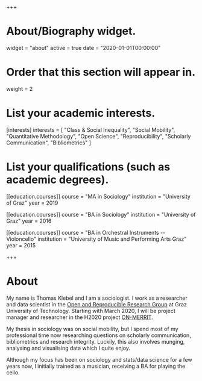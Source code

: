 +++
# About/Biography widget.
widget = "about"
active = true
date = "2020-01-01T00:00:00"

# Order that this section will appear in.
weight = 2

# List your academic interests.
[interests]
  interests = [
    "Class & Social Inequality",
    "Social Mobility",
    "Quantitative Methodology",
    "Open Science",
    "Reproducibility",
    "Scholarly Communication",
    "Bibliometrics"
  ]

# List your qualifications (such as academic degrees).
[[education.courses]]
  course = "MA in Sociology"
  institution = "University of Graz"
  year = 2019

[[education.courses]]
  course = "BA in Sociology"
  institution = "University of Graz"
  year = 2016

[[education.courses]]
  course = "BA in Orchestral Instruments -- Violoncello"
  institution = "University of Music and Performing Arts Graz"
  year = 2015
 
+++

# About

My name is Thomas Klebel and I am a sociologist. I work as a 
researcher and data scientist in the 
[Open and Reproducible Research Group](https://www.tugraz.at/institute/isds/research/groups/orrg/)
at Graz University of Technology. Starting with March 2020, I will be
project manager and researcher in the H2020 project 
[ON-MERRIT](https://on-merrit.eu).

My thesis in sociology was on social mobility, but I spend most of my 
professional time now researching questions on scholarly communication, 
bibliometrics and research integrity. Luckily, this also involves munging, 
analysing and visualising data which I quite enjoy.

Although my focus has been on sociology and stats/data science for a few years 
now, I initially
trained as a musician, receiving a BA for playing the cello.
